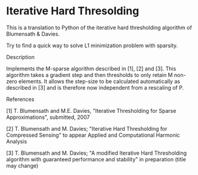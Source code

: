 Iterative Hard Thresolding
==========================

This is a translation to Python of the iterative hard thresholding algorithm of
Blumensath & Davies.

Try to find a quick way to solve L1 minimization problem with sparsity.

Description

   Implements the M-sparse algorithm described in [1], [2] and [3].
   This algorithm takes a gradient step and then thresholds to only retain
   M non-zero elements. It allows the step-size to be calculated
   automatically as described in [3] and is therefore now independent from 
   a rescaling of P.
   
   
 References
 
   [1]  T. Blumensath and M.E. Davies, "Iterative Thresholding for Sparse 
        Approximations", submitted, 2007
        
   [2]  T. Blumensath and M. Davies; "Iterative Hard Thresholding for 
        Compressed Sensing" to appear Applied and Computational Harmonic 
        Analysis 
        
   [3]  T. Blumensath and M. Davies; "A modified Iterative Hard 
        Thresholding algorithm with guaranteed performance and stability" 
        in preparation (title may change) 
